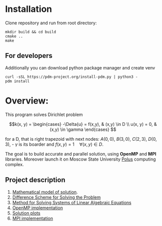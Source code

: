 # Installation

Clone repository and run from root directory:
```
mkdir build && cd build 
cmake ..
make
```

## For developers

Additionally you can download python package manager and create venv
```
curl -sSL https://pdm-project.org/install-pdm.py | python3 -
pdm install
```

# Overview:

This program solves Dirichlet problem
```math
k(x, y) = 
\begin{cases} 
-\Delta{u} = f(x,y), & (x,y) \in D \\ 
u(x, y) = 0, & (x,y) \in \gamma
\end{cases} 
```


for a D, that is right trapezoid with next nodes:
$A(0,0)$, $B(3,0)$, $C(2,3)$, $D(0,3)$, - $\gamma$ is its boarder and $f(x, y) = 1 \quad \forall (x,y) \in D$.

The goal is to build accurate and parallel solution, using **OpenMP** and 
**MPI** libraries. Moreover launch it on Moscow State University 
[Polus](http://hpc.cmc.msu.ru/polus) computing complex.


## Project description

1. [Mathematical model of solution](docs/math_model.md).
2. [Difference Scheme for Solving the Problem](docs/diff_schema.md)
3. [Method for Solving Systems of Linear Algebraic Equations](docs/math_model.md)
4. [OpenMP implementation](docs/omp.md)
5. [Solution plots](docs/sol_images.md)
6. [MPI implementation](docs/mpi.md)
